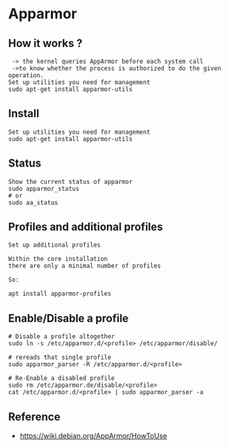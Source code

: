 # Apparmor


## How it works ?

``` In practice
 -> the kernel queries AppArmor before each system call
 ->to know whether the process is authorized to do the given
operation.
Set up utilities you need for management
sudo apt-get install apparmor-utils
```

## Install 

```
Set up utilities you need for management
sudo apt-get install apparmor-utils
```


## Status 

```
Show the current status of apparmor
sudo apparmor_status
# or
sudo aa_status
```

## Profiles and additional profiles 

```
Set up additional profiles

Within the core installation
there are only a minimal number of profiles

So:

apt install apparmor-profiles

```

## Enable/Disable a profile 

```
# Disable a profile altogether
sudo ln -s /etc/apparmor.d/<profile> /etc/apparmor/disable/

# rereads that single profile
sudo apparmor_parser -R /etc/apparmor.d/<profile>

# Re-Enable a disabled profile
sudo rm /etc/apparmor.de/disable/<profile>
cat /etc/apparmor.d/<profile> | sudo apparmor_parser -a
```

## Reference 

  * https://wiki.debian.org/AppArmor/HowToUse
